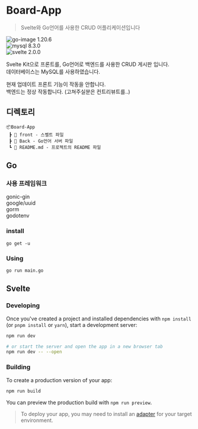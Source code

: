 # Board-App

> Svelte와 Go언어를 사용한 CRUD 어플리케이션입니다

![go-image] 1.20.6 <br>
![mysql] 8.3.0 <br>
![svelte] 2.0.0 <br>

Svelte Kit으로 프론트를, Go언어로 백엔드를 사용한 CRUD 게시판 입니다.<br>
데이터베이스는 MySQL를 사용하였습니다. <br>

현재 업데이트 프론트 기능이 작동을 안합니다.<br>
백엔드는 정상 작동합니다. (고쳐주실분은 컨트리뷰트를..)

## 디렉토리

```
📦Board-App
 ┣ 📜 front - 스벨트 파일
 ┣ 📜 Back - Go언어 서버 파일
 ┗ 📜 README.md - 프로젝트의 README 파일
```

## Go

### 사용 프레임워크

gonic-gin <br>
google/uuid <br>
gorm <br>
godotenv

### install

```shell
go get -u
```

### Using

```shell
go run main.go
```

## Svelte

### Developing

Once you've created a project and installed dependencies with `npm install` (or `pnpm install` or `yarn`), start a development server:

```bash
npm run dev

# or start the server and open the app in a new browser tab
npm run dev -- --open
```

### Building

To create a production version of your app:

```bash
npm run build
```

You can preview the production build with `npm run preview`.

> To deploy your app, you may need to install an [adapter](https://kit.svelte.dev/docs/adapters) for your target environment.

<!-- Markdown link & img dfn's -->

[go-image]: https://img.shields.io/badge/go-00ADD8?style=for-the-badge&logo=go&logoColor=white
[mysql]: https://img.shields.io/badge/mysql-4479A1?style=for-the-badge&logo=mysql&logoColor=white
[svelte]: https://img.shields.io/badge/svelte_kit-FF3E00?style=for-the-badge&logo=svelte&logoColor=white
